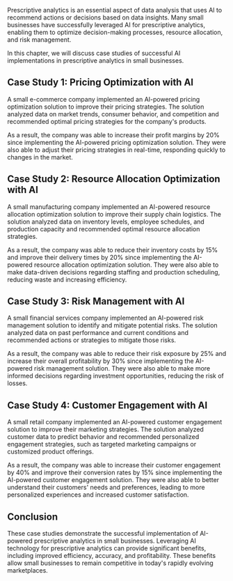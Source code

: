 
Prescriptive analytics is an essential aspect of data analysis that uses AI to recommend actions or decisions based on data insights. Many small businesses have successfully leveraged AI for prescriptive analytics, enabling them to optimize decision-making processes, resource allocation, and risk management.

In this chapter, we will discuss case studies of successful AI implementations in prescriptive analytics in small businesses.

Case Study 1: Pricing Optimization with AI
------------------------------------------

A small e-commerce company implemented an AI-powered pricing optimization solution to improve their pricing strategies. The solution analyzed data on market trends, consumer behavior, and competition and recommended optimal pricing strategies for the company's products.

As a result, the company was able to increase their profit margins by 20% since implementing the AI-powered pricing optimization solution. They were also able to adjust their pricing strategies in real-time, responding quickly to changes in the market.

Case Study 2: Resource Allocation Optimization with AI
------------------------------------------------------

A small manufacturing company implemented an AI-powered resource allocation optimization solution to improve their supply chain logistics. The solution analyzed data on inventory levels, employee schedules, and production capacity and recommended optimal resource allocation strategies.

As a result, the company was able to reduce their inventory costs by 15% and improve their delivery times by 20% since implementing the AI-powered resource allocation optimization solution. They were also able to make data-driven decisions regarding staffing and production scheduling, reducing waste and increasing efficiency.

Case Study 3: Risk Management with AI
-------------------------------------

A small financial services company implemented an AI-powered risk management solution to identify and mitigate potential risks. The solution analyzed data on past performance and current conditions and recommended actions or strategies to mitigate those risks.

As a result, the company was able to reduce their risk exposure by 25% and increase their overall profitability by 30% since implementing the AI-powered risk management solution. They were also able to make more informed decisions regarding investment opportunities, reducing the risk of losses.

Case Study 4: Customer Engagement with AI
-----------------------------------------

A small retail company implemented an AI-powered customer engagement solution to improve their marketing strategies. The solution analyzed customer data to predict behavior and recommended personalized engagement strategies, such as targeted marketing campaigns or customized product offerings.

As a result, the company was able to increase their customer engagement by 40% and improve their conversion rates by 15% since implementing the AI-powered customer engagement solution. They were also able to better understand their customers' needs and preferences, leading to more personalized experiences and increased customer satisfaction.

Conclusion
----------

These case studies demonstrate the successful implementation of AI-powered prescriptive analytics in small businesses. Leveraging AI technology for prescriptive analytics can provide significant benefits, including improved efficiency, accuracy, and profitability. These benefits allow small businesses to remain competitive in today's rapidly evolving marketplaces.

